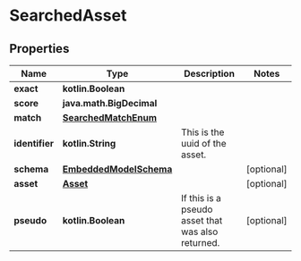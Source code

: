 
# SearchedAsset

## Properties
Name | Type | Description | Notes
------------ | ------------- | ------------- | -------------
**exact** | **kotlin.Boolean** |  | 
**score** | **java.math.BigDecimal** |  | 
**match** | [**SearchedMatchEnum**](SearchedMatchEnum.md) |  | 
**identifier** | **kotlin.String** | This is the uuid of the asset. | 
**schema** | [**EmbeddedModelSchema**](EmbeddedModelSchema.md) |  |  [optional]
**asset** | [**Asset**](Asset.md) |  |  [optional]
**pseudo** | **kotlin.Boolean** | If this is a pseudo asset that was also returned. |  [optional]



